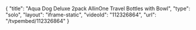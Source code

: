 {
    "title": "Aqua Dog Deluxe 2pack AllinOne Travel Bottles with Bowl",
    "type": "solo",
    "layout": "iframe-static",
    "videoId": "112326864",
    "url": "\/tvpembed\/112326864"
}